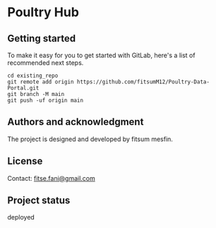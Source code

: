 # Poultry Hub



## Getting started

To make it easy for you to get started with GitLab, here's a list of recommended next steps.

```
cd existing_repo
git remote add origin https://github.com/fitsumM12/Poultry-Data-Portal.git
git branch -M main
git push -uf origin main
```

## Authors and acknowledgment
The project is designed and developed by fitsum mesfin.

## License
Contact: fitse.fani@gmail.com

## Project status
deployed
